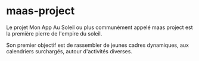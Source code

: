 # maas-project

Le projet Mon App Au Soleil ou plus communément appelé maas project est la première pierre de l'empire du soleil.

Son premier objectif est de rassembler de jeunes cadres dynamiques, aux calendriers surchargés, autour d'activités diverses.
